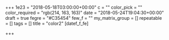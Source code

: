 +++
1e23 = "2018-05-18T03:00:00+00:00"
c = ""
color_pick = ""
color_required = "rgb(214, 163, 163)"
date = "2018-05-24T19:04:30+00:00"
draft = true
fegre = "#C35454"
few_f = ""
my_matrix_group = []
repeatable = []
tags = []
title = "color2"
[datef_f_fe]

+++
